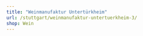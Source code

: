 ```yaml
---
title: "Weinmanufaktur Untertürkheim"
url: /stuttgart/weinmanufaktur-untertuerkheim-3/
shop: Wein
---
```

